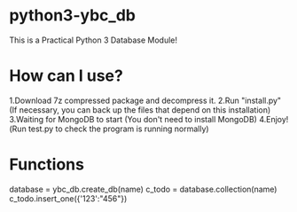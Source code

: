 # python3-ybc_db
This is a Practical Python 3 Database Module!
# How can I use?
1.Download 7z compressed package and decompress it.
2.Run "install.py" (If necessary, you can back up the files that depend on this installation)
3.Waiting for MongoDB to start (You don't need to install MongoDB)
4.Enjoy!(Run test.py to check the program is running normally)
# Functions
database = ybc_db.create_db(name)
c_todo = database.collection(name)
c_todo.insert_one({'123':"456"})
